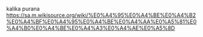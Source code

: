 
kalika purana
https://sa.m.wikisource.org/wiki/%E0%A4%95%E0%A4%BE%E0%A4%B2%E0%A4%BF%E0%A4%95%E0%A4%BE%E0%A4%AA%E0%A5%81%E0%A4%B0%E0%A4%BE%E0%A4%A3%E0%A4%AE%E0%A5%8D

